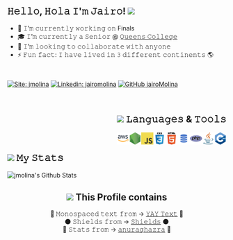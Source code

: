 <h2> 𝙷𝚎𝚕𝚕𝚘, 𝙷𝚘𝚕𝚊 𝙸'𝚖 𝙹𝚊𝚒𝚛𝚘! <img src="https://media.giphy.com/media/Titt7WbFzurny/giphy.gif" width="80"></h2>

- 🔭 𝙸’𝚖 𝚌𝚞𝚛𝚛𝚎𝚗𝚝𝚕𝚢 𝚠𝚘𝚛𝚔𝚒𝚗𝚐 𝚘𝚗 Finals
- 🎓 𝙸’𝚖 𝚌𝚞𝚛𝚛𝚎𝚗𝚝𝚕𝚢 𝚊 𝚂𝚎𝚗𝚒𝚘𝚛 @ [𝚀𝚞𝚎𝚎𝚗𝚜 𝙲𝚘𝚕𝚕𝚎𝚐𝚎][school]
- 👯 𝙸’𝚖 𝚕𝚘𝚘𝚔𝚒𝚗𝚐 𝚝𝚘 𝚌𝚘𝚕𝚕𝚊𝚋𝚘𝚛𝚊𝚝𝚎 𝚠𝚒𝚝𝚑 𝚊𝚗𝚢𝚘𝚗𝚎
- ⚡ 𝙵𝚞𝚗 𝚏𝚊𝚌𝚝: 𝙸 𝚑𝚊𝚟𝚎 𝚕𝚒𝚟𝚎𝚍 𝚒𝚗 𝟹 𝚍𝚒𝚏𝚏𝚎𝚛𝚎𝚗𝚝 𝚌𝚘𝚗𝚝𝚒𝚗𝚎𝚗𝚝𝚜 🌎

<br>

[![Site: jmolina](https://img.shields.io/badge/JMolina-Devpost-black?style=for-the-badge&up_color=black&up_message=devpost&url=https://devpost.com/JairoMolina?ref_content=user-portfolio&ref_feature=portfolio&ref_medium=global-nav)](https://devpost.com/JairoMolina?ref_content=user-portfolio&ref_feature=portfolio&ref_medium=global-nav)
[![Linkedin: jairomolina](https://img.shields.io/badge/-jairomolina-blue?style=for-the-badge&logo=Linkedin&logoColor=white&color=black&link=https://www.linkedin.com/in/andres-molina-a0574714b/)](https://www.linkedin.com/in/andres-molina-a0574714b/)
[![GitHub jairoMolina](https://img.shields.io/github/followers/jairoMolina9?label=follow&color=black&style=for-the-badge&logo=github)](https://github.com/jairoMolina9)

<br>

<h2 align = "right"> <img src="https://media.giphy.com/media/26n7b7PjSOZJwVCmY/giphy.gif" width="25"> 𝙻𝚊𝚗𝚐𝚞𝚊𝚐𝚎𝚜 & 𝚃𝚘𝚘𝚕𝚜 </h2>
<img align="right" alt="C++" width="28px" src="https://raw.githubusercontent.com/github/explore/80688e429a7d4ef2fca1e82350fe8e3517d3494d/topics/cpp/cpp.png" />
<img align="right" alt="Java" width="28px" src="https://raw.githubusercontent.com/github/explore/80688e429a7d4ef2fca1e82350fe8e3517d3494d/topics/java/java.png" />
<img align="right" alt="PHP" width="28px" src="https://raw.githubusercontent.com/github/explore/80688e429a7d4ef2fca1e82350fe8e3517d3494d/topics/php/php.png" />
<img align="right" alt="SQL" width="28px" src="https://raw.githubusercontent.com/github/explore/80688e429a7d4ef2fca1e82350fe8e3517d3494d/topics/sql/sql.png" />
<img align="right" alt="HTML5" width="28px" src="https://raw.githubusercontent.com/github/explore/80688e429a7d4ef2fca1e82350fe8e3517d3494d/topics/html/html.png" />
<img align="right" alt="CSS3" width="28px" src="https://raw.githubusercontent.com/github/explore/80688e429a7d4ef2fca1e82350fe8e3517d3494d/topics/css/css.png" />

<img align="right" alt="JavaScript" width="28px" src="https://raw.githubusercontent.com/github/explore/80688e429a7d4ef2fca1e82350fe8e3517d3494d/topics/javascript/javascript.png" />
<img align="right" alt="Node.js" width="28px" src="https://raw.githubusercontent.com/github/explore/80688e429a7d4ef2fca1e82350fe8e3517d3494d/topics/nodejs/nodejs.png" />
<img align="right" alt="AWS" width="28px" src="https://raw.githubusercontent.com/github/explore/80688e429a7d4ef2fca1e82350fe8e3517d3494d/topics/aws/aws.png" />
<br>

<h2 align="left"> <img src="https://media.giphy.com/media/9oHZQ2gEez8ti/giphy.gif" width="25"> 𝙼𝚢 𝚂𝚝𝚊𝚝𝚜 </h2>
<img align="center" alt="jmolina's Github Stats" src="https://github-readme-stats.jairomolina9.vercel.app/api?username=jairoMolina9&show_icons=true&hide_border=true&theme=dark"/>

<br>

<h2 align = "center"> <img src="https://media.giphy.com/media/dUTLSJax7LCr3LFGON/giphy.gif" width="30"> This Profile contains </h2>

<p align = "center">
  🚀 𝙼𝚘𝚗𝚘𝚜𝚙𝚊𝚌𝚎𝚍 𝚝𝚎𝚡𝚝 𝚏𝚛𝚘𝚖 -> <a href="https://yaytext.com/monospace/">𝚈𝙰𝚈 𝚃𝚎𝚡𝚝</a> 🚀
  <br>
  🌑 𝚂𝚑𝚒𝚎𝚕𝚍𝚜 𝚏𝚛𝚘𝚖 -> <a href="https://shields.io/">𝚂𝚑𝚒𝚎𝚕𝚍𝚜</a> 🌑
  <br>
  🌟 𝚂𝚝𝚊𝚝𝚜 𝚏𝚛𝚘𝚖 -> <a href="https://github.com/anuraghazra/github-readme-stats">𝚊𝚗𝚞𝚛𝚊𝚐𝚑𝚊𝚣𝚛𝚊</a> 🌟
</p>

[website]: https://www.jmolina.tech/
[repo]: https://github.com/edwincarbajal/ivyhacks
[school]: https://www.qc.cuny.edu/Pages/home.aspx
[linkedin]: https://www.linkedin.com/feed/
